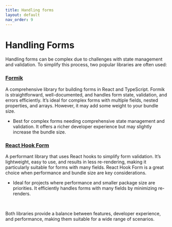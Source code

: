 ```yaml
---
title: Handling forms
layout: default
nav_order: 9
---
```


# Handling Forms

Handling forms can be complex due to challenges with state management and validation. To simplify this process, two popular libraries are often used:

### [Formik](https://formik.org/)

A comprehensive library for building forms in React and TypeScript. Formik is straightforward, well-documented, and handles form state, validation, and errors efficiently. It’s ideal for complex forms with multiple fields, nested properties, and arrays. However, it may add some weight to your bundle size.

- Best for complex forms needing comprehensive state management and validation. It offers a richer developer experience but may slightly increase the bundle size.

### [React Hook Form](https://react-hook-form.com/)

A performant library that uses React hooks to simplify form validation. It’s lightweight, easy to use, and results in less re-rendering, making it particularly suitable for forms with many fields. React Hook Form is a great choice when performance and bundle size are key considerations.

- Ideal for projects where performance and smaller package size are priorities. It efficiently handles forms with many fields by minimizing re-renders.

<br>

Both libraries provide a balance between features, developer experience, and performance, making them suitable for a wide range of scenarios.
